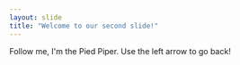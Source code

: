 ```yaml
---
layout: slide
title: "Welcome to our second slide!"
---
```

Follow me, I'm the Pied Piper.
Use the left arrow to go back!
